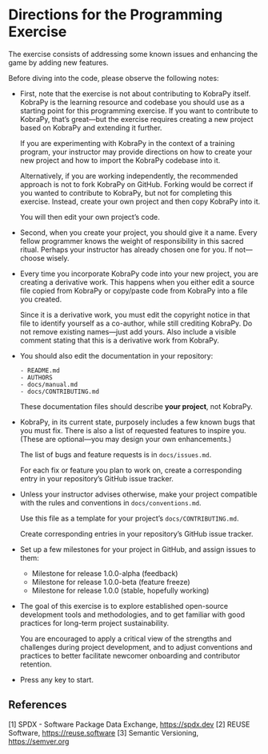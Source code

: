 Directions for the Programming Exercise
=======================================

The exercise consists of addressing some known issues and enhancing the game
by adding new features.

Before diving into the code, please observe the following notes:

* First, note that the exercise is not about contributing to KobraPy itself.
  KobraPy is the learning resource and codebase you should use as a starting
  point for this programming exercise. If you want to contribute to KobraPy,
  that’s great—but the exercise requires creating a new project based on
  KobraPy and extending it further.

  If you are experimenting with KobraPy in the context of a training program,
  your instructor may provide directions on how to create your new project and
  how to import the KobraPy codebase into it.

  Alternatively, if you are working independently, the recommended approach
  is not to fork KobraPy on GitHub. Forking would be correct if you wanted to
  contribute to KobraPy, but not for completing this exercise. Instead, create
  your own project and then copy KobraPy into it.

  You will then edit your own project’s code.

* Second, when you create your project, you should give it a name. Every fellow
  programmer knows the weight of responsibility in this sacred ritual. Perhaps
  your instructor has already chosen one for you. If not—choose wisely.

* Every time you incorporate KobraPy code into your new project, you are
  creating a derivative work. This happens when you either edit a source file
  copied from KobraPy or copy/paste code from KobraPy into a file you created.

  Since it is a derivative work, you must edit the copyright notice in that file
  to identify yourself as a co-author, while still crediting KobraPy. Do not
  remove existing names—just add yours. Also include a visible comment stating
  that this is a derivative work from KobraPy.

* You should also edit the documentation in your repository:

  ```
  - README.md
  - AUTHORS
  - docs/manual.md
  - docs/CONTRIBUTING.md
  ```

  These documentation files should describe **your project**, not KobraPy.

* KobraPy, in its current state, purposely includes a few known bugs
  that you must fix. There is also a list of requested features to inspire
  you. (These are optional—you may design your own enhancements.)

  The list of bugs and feature requests is in `docs/issues.md`.

  For each fix or feature you plan to work on, create a corresponding entry in
your repository’s GitHub issue tracker.

* Unless your instructor advises otherwise, make your project compatible
  with the rules and conventions in `docs/conventions.md`.

  Use this file as a template for your project’s `docs/CONTRIBUTING.md`.

  Create corresponding entries in your repository’s GitHub issue tracker.

* Set up a few milestones for your project in GitHub, and assign issues
  to them:

  - Milestone for release 1.0.0-alpha (feedback)
  - Milestone for release 1.0.0-beta (feature freeze)
  - Milestone for release 1.0.0 (stable, hopefully working)

* The goal of this exercise is to explore established open-source development
  tools and methodologies, and to get familiar with good practices for long-term
  project sustainability.

  You are encouraged to apply a critical view of the strengths and challenges
  during project development, and to adjust conventions and practices to better
  facilitate newcomer onboarding and contributor retention.

* Press any key to start.

References
------------------------------

[1] SPDX - Software Package Data Exchange, https://spdx.dev
[2] REUSE Software, https://reuse.software
[3] Semantic Versioning, https://semver.org

